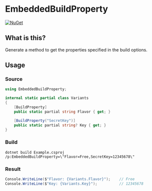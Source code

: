 # EmbeddedBuildProperty

[![NuGet](https://img.shields.io/nuget/v/BunnyTail.EmbeddedBuildProperty.svg)](https://www.nuget.org/packages/BunnyTail.EmbeddedBuildProperty)

## What is this?

Generate a method to get the properties specified in the build options.

## Usage

### Source

```cs
using EmbeddedBuildProperty;

internal static partial class Variants
{
    [BuildProperty]
    public static partial string Flavor { get; }

    [BuildProperty("SecretKey")]
    public static partial string? Key { get; }
}
```

### Build

```
dotnet build Example.csproj /p:EmbeddedBuildProperty=\"Flavor=Free,SecretKey=12345678\"
```

### Result

```cs
Console.WriteLine($"Flavor: {Variants.Flavor}");    // Free
Console.WriteLine($"Key: {Variants.Key}");          // 12345678
```
